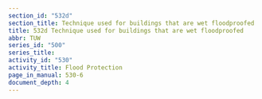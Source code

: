 ```yaml
---
section_id: "532d"
section_title: Technique used for buildings that are wet floodproofed
title: 532d Technique used for buildings that are wet floodproofed
abbr: TUW
series_id: "500"
series_title: 
activity_id: "530"
activity_title: Flood Protection
page_in_manual: 530-6
document_depth: 4
---
```

